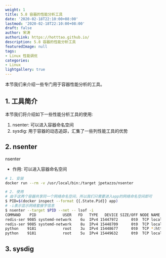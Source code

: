 ```yaml
---
weight: 1
title: 5.8 容器的性能分析工具
date: '2020-02-18T22:10:00+08:00'
lastmod: '2020-02-18T22:10:00+08:00'
draft: false
author: 宋涛
authorLink: https://hotttao.github.io/
description: 5.8 容器的性能分析工具
featuredImage: null
tags:
- Linux 性能调优
categories:
- Linux
lightgallery: true
---
```

本节我们来介绍一些专门用于容器性能分析的工具。
<!-- more -->

## 1. 工具简介
本节我们将介绍如下一些性能分析工具的使用:
1. nsenter: 可以进入容器命名空间
2. sysdig: 用于容器的动态追踪，汇集了一些列性能工具的优势

## 2. nsenter
nsenter
- 作用: 可以进入容器命名空间

```bash
# 1. 安装
docker run --rm -v /usr/local/bin:/target jpetazzo/nsenter

# 2. 使用
# 由于这两个容器共享同一个网络命名空间，所以我们只需要进入app的网络命名空间即可
$ PID=$(docker inspect --format {{.State.Pid}} app)
# -i表示显示网络套接字信息
$ nsenter --target $PID --net -- lsof -i
COMMAND    PID            USER   FD   TYPE   DEVICE SIZE/OFF NODE NAME
redis-ser 9085 systemd-network    6u  IPv4 15447972      0t0  TCP localhost:6379 (LISTEN)
redis-ser 9085 systemd-network    8u  IPv4 15448709      0t0  TCP localhost:6379->localhost:32996 (ESTABLISHED)
python    9181            root    3u  IPv4 15448677      0t0  TCP *:http (LISTEN)
python    9181            root    5u  IPv4 15449632      0t0  TCP localhost:32996->localhost:6379 (ESTABLISHED)
```

## 3. sysdig
